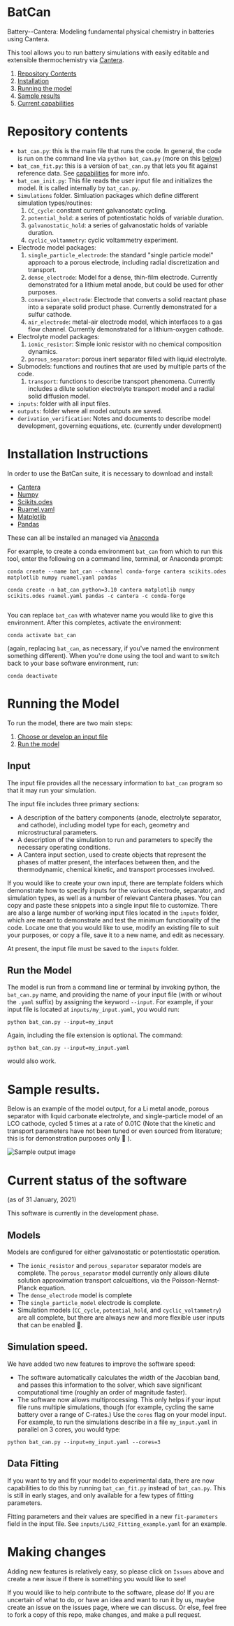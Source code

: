 # BatCan
Battery--Cantera: Modeling fundamental physical chemistry in batteries using Cantera. 

This tool allows you to run battery simulations with easily editable and extensible thermochemistry via [Cantera](cantera.org).

1. [Repository Contents](#repository-contents)
2. [Installation](#installation-instructions)
3. [Running the model](#running-the-model)
4. [Sample results](#sample-results)
5. [Current capabilities](#current-status-of-the-software)


# Repository contents
- `bat_can.py`: this is the main file that runs the code.  In general, the code is run on the command line via `python bat_can.py` (more on this [below](#Running-the-model))
- `bat_can_fit.py`: this is a version of `bat_can.py` that lets you fit against reference data. See [capabilities](#current-status-of-the-software) for more info.
- `bat_can_init.py`: This file reads the user input file and initializes the model.  It is called internally by `bat_can.py`.
- `Simulations` folder. Simluation packages which define different simulation types/routines:
    1. `CC_cycle`: constant current galvanostatc cycling.
    2. `potential_hold`: a series of potentiostatic holds of variable duration.
    3. `galvanostatic_hold`: a series of galvanostatic holds of variable duration.
    4. `cyclic_voltammetry`: cyclic voltammetry experiment.
- Electrode model packages:
    1. `single_particle_electrode`: the standard "single particle model" approach to a porous electrode, including radial discretization and transport.
    2. `dense_electrode`: Model for a dense, thin-film electrode.  Currently demonstrated for a lithium metal anode, but could be used for other purposes.
    3. `conversion_electrode`: Electrode that converts a solid reactant phase into a separate solid product phase. Currently demonstrated for a sulfur cathode.
    4. `air_electrode`: metal-air electrode model, which interfaces to a gas flow channel. Currently demonstrated for a lithium-oxygen cathode.
- Electrolyte model packages:
    1. `ionic_resistor`: Simple ionic resistor with no chemical composition dynamics.
    2. `porous_separator`: porous inert separator filled with liquid electrolyte.
- Submodels: functions and routines that are used by multiple parts of the code.
    1. `transport`: functions to describe transport phenomena. Currently includes a dilute solution electrolyte transport model and a radial solid diffusion model.
- `inputs`: folder with all input files.
- `outputs`: folder where all model outputs are saved.
- `derivation_verification`: Notes and documents to describe model development, governing equations, etc. (currently under development)
# Installation Instructions

In order to use the BatCan suite, it is necessary to download and install:
- [Cantera](cantera.org)
- [Numpy](numpy.org)
- [Scikits.odes](https://pypi.org/project/scikits.odes)
- [Ruamel.yaml](https://pypi.org/project/ruamel.yaml/)
- [Matplotlib](matplotlib.org)
- [Pandas](https://pandas.pydata.org/)

These can all be installed an managed via [Anaconda](anaconda.org)

For example, to create a conda environment `bat_can` from which to run this tool, enter the following on a command line, terminal, or Anaconda prompt:
```
conda create --name bat_can --channel conda-forge cantera scikits.odes matplotlib numpy ruamel.yaml pandas

conda create -n bat_can python=3.10 cantera matplotlib numpy scikits.odes ruamel.yaml pandas -c cantera -c conda-forge


```
You can replace `bat_can` with whatever name you would like to give this environment. After this completes, activate the environment:
```
conda activate bat_can
```
(again, replacing `bat_can`, as necessary, if you've named the environment something different). When you're done using the tool and want to switch back to your base software environment, run:
```
conda deactivate
```

# Running the Model 
To run the model, there are two main steps:
1. [Choose or develop an input file](#Input)
2. [Run the model](#Run-the-Model)

## Input 
The input file provides all the necessary information to `bat_can` program so that it may run your simulation.

The input file includes three primary sections:
- A description of the battery components (anode, electrolyte separator, and cathode), including model type for each, geometry and microstructural parameters.
- A description of the simulation to run and parameters to specify the necessary operating conditions.
- A Cantera input section, used to create objects that represent the phases of matter present, the interfaces between then, and the thermodynamic, chemical kinetic, and transport processes involved.

If you would like to create your own input, there are template folders which demonstrate how to specify inputs for the various electrode, separator, and simulation types, as well as a number of relevant Cantera phases.  You can copy and paste these snippets into a single input file to customize.  There are also a large number of working input files located in the `inputs` folder, which are meant to demonstrate and test the minimum functionality of the code.  Locate one that you would like to use, modify an existing file to suit your purposes, or copy a file, save it to a new name, and edit as necessary.

At present, the input file must be saved to the `inputs` folder.

## Run the Model
The model is run from a command line or terminal by invoking python, the `bat_can.py` name, and providing the name of your input file (with or wihout the `.yaml` suffix) by assigning the keyword `--input`. For example, if your input file is located at `inputs/my_input.yaml`, you would run:
```
python bat_can.py --input=my_input
```
Again, including the file extension is optional.  The command:
```
python bat_can.py --input=my_input.yaml
```
would also work.
# Sample results.
Below is an example of the model output, for a Li metal anode, porous separator with liquid carbonate electrolyte, and single-particle model of an LCO cathode, cycled 5 times at a rate of 0.01C (Note that the kinetic and transport parameters have not been tuned or even sourced from literature; this is for demonstration purposes only 🙂 ).

![Sample output image](sample_output.png)

# Current status of the software 
(as of 31 January, 2021)

This software is currently in the development phase. 

## Models
Models are configured for either galvanostatic or potentiostatic operation. 
- The `ionic_resistor` and `porous_separator` separator models are complete. The `porous_separator` model currently only allows dilute solution approximation transport calcualtions, via the Poisson-Nernst-Planck equation.
- The `dense_electrode` model is complete 
- The `single_particle_model` electrode is complete.
- Simulation models (`CC_cycle`, `potential_hold`, and `cyclic_voltammetry`) are all complete, but there are always new and more flexible user inputs that can be enabled 🙂.

## Simulation speed.
We have added two new features to improve the software speed:
- The software automatically calculates the width of the Jacobian band, and passes this information to the solver, which save significant computational time (roughly an order of magnitude faster).
- The software now allows multiprocessing. This only helps if your input file runs multiple simulations, though (for example, cycling the same battery over a range of C-rates.) Use the `cores` flag on your model input.  For example, to run the simulations describe in a file `my_input.yaml` in parallel on 3 cores, you would type:
```
python bat_can.py --input=my_input.yaml --cores=3
```

## Data Fitting
If you want to try and fit your model to experimental data, there are now capabilities to do this by running `bat_can_fit.py` instead of `bat_can.py`.  This is still in early stages, and only available for a few types of fitting parameters.

Fitting parameters and their values are specified in a new `fit-parameters` field in the input file.  See `inputs/LiO2_Fitting_example.yaml` for an example.

# Making changes
Adding new features is relatively easy, so please click on `Issues` above and create a new issue if there is something you would like to see! 

If you would like to help contribute to the software, please do! If you are uncertain of what to do, or have an idea and want to run it by us, maybe create an issue on the issues page, where we can discuss.  Or else, feel free to fork a copy of this repo, make changes, and make a pull request.
